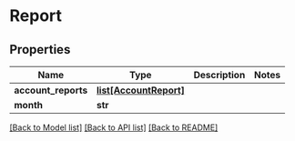 # Report

## Properties
Name | Type | Description | Notes
------------ | ------------- | ------------- | -------------
**account_reports** | [**list[AccountReport]**](AccountReport.md) |  | 
**month** | **str** |  | 

[[Back to Model list]](../README.md#documentation-for-models) [[Back to API list]](../README.md#documentation-for-api-endpoints) [[Back to README]](../README.md)


